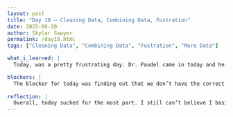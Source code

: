 ```yaml
---
layout: post
title: "Day 19 – Cleaning Data, Combining Data, Fustration"
date: 2025-06-20
author: Skylar Sawyer
permalink: /day19.html
tags: ["Cleaning Data", "Combining Data", "Fustration", "More Data"]

what_i_learned: |
  Today, was a pretty frustrating day. Dr. Paudel came in today and he basically said we were collecting the wrong datasets, so we spent most of the time learning what exactly he wanted us to do. We have to look more into brain cells (normal tissue vs tumor tissue) as well as if the the tumor genes are cancerous or non-cancerous, so we had to go back and do a little more research. The datasets that we have we can use, but I have to re-clean them and make sure we have the necessary data that is needed to complete the analysis.  

blockers: |
  The blocker for today was finding out that we don’t have the correct data, which is so frustrating because I had just finished cleaning all of our data and combining it, but I can’t stay down about it. I just have to redo everything to get started on our model.
  
reflection: |
  Overall, today sucked for the most part. I still can’t believe I basically did all of that work for nothing, but the practice helped and since I am already familiar with the data cleaning process it shouldn’t take me as long to clean the new data. I hope this time we stay on track. Dr. Paudel said that he would be in either Monday or Tuesday to check on our progress. I just feel like this pushed us back like crazy especially with the presentation coming up in a week.
---
```

